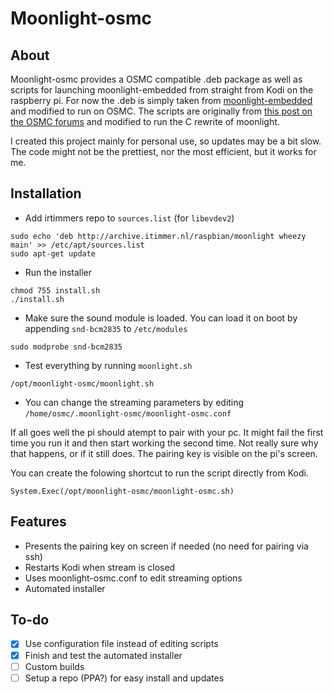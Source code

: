 # Moonlight-osmc
## About
Moonlight-osmc provides a OSMC compatible .deb package as well as scripts for launching moonlight-embedded from straight from Kodi on the raspberry pi. For now the .deb is simply taken from [moonlight-embedded](https://github.com/irtimmer/moonlight-embedded) and modified to run on OSMC. The scripts are originally from [this post on the OSMC forums](https://discourse.osmc.tv/t/limelight-embedded-and-osmc/1884/18) and modified to run the C rewrite of moonlight.

I created this project mainly for personal use, so updates may be a bit slow. The code might not be the prettiest, nor the most efficient, but it works for me.

## Installation
- Add irtimmers repo to ```sources.list``` (for ```libevdev2```)
```
sudo echo 'deb http://archive.itimmer.nl/raspbian/moonlight wheezy main' >> /etc/apt/sources.list
sudo apt-get update
```
- Run the installer
```
chmod 755 install.sh
./install.sh
```
- Make sure the sound module is loaded. You can load it on boot by appending ```snd-bcm2835``` to ```/etc/modules```
```
sudo modprobe snd-bcm2835
```
- Test everything by running ```moonlight.sh```
```
/opt/moonlight-osmc/moonlight.sh
```
- You can change the streaming parameters by editing ```/home/osmc/.moonlight-osmc/moonlight-osmc.conf```

If all goes well the pi should atempt to pair with your pc. It might fail the first time you run it and then start working the second time. Not really sure why that happens, or if it still does. The pairing key is visible on the pi's screen.

You can create the folowing shortcut to run the script directly from Kodi.
```
System.Exec(/opt/moonlight-osmc/moonlight-osmc.sh)
```

## Features
- Presents the pairing key on screen if needed (no need for pairing via ssh)
- Restarts Kodi when stream is closed
- Uses moonlight-osmc.conf to edit streaming options
- Automated installer

## To-do
- [x] Use configuration file instead of editing scripts
- [x] Finish and test the automated installer
- [ ] Custom builds
- [ ] Setup a repo (PPA?) for easy install and updates
